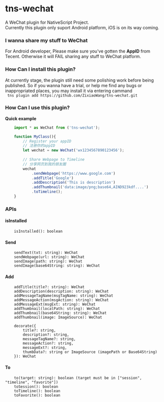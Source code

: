 # tns-wechat
A WeChat plugin for NativeScript Project.  
Currently this plugin only suport Android platform, iOS is on its way coming.

### I wanna share my stuff to WeChat
For Android developer, Please make sure you've gotten the **AppID** from Tecent.
Otherwise it will FAIL sharing any stuff to WeChat platform.

### How Can I install this plugin?
At currently stage, the plugin still need some polishing work before being published. So if you wanna have a trial, or help me find any bugs or inappropriated places, you may install it via entering cammand  
``` tns plugin add https://github.com/ZixiaoWang/tns-wechat.git```

### How Can I use this plugin?
**Quick example**
```javascript
    import * as WeChat from ('tns-wechat');

    function MyClass(){
        // Register your appID
        // 注册你的appID
        let wechat = new WeChat('wx1234567890123456');
        
        // Share Webpage to Timeline
        // 分享网页到我的朋友圈
        wechat
            .sendWebpage('https://www.google.com')
            .addTitle('Google')
            .addDescription('This is description')
            .addThumbnail('data:image/png;base64,AIND923kdf....')
            .toTimeline();      
    }
```

### APIs
#### isInstalled
```
    isInstalled(): boolean
```
#### Send
```
    sendText(txt: string): WeChat    
    sendWebpage(url: string): WeChat    
    sendImage(path: string): WeChat  
    sendImage(base64String: string): WeChat
```
#### Add
```
    addTitle(title?: string): WeChat
    addDescription(description: string): WeChat
    addMessageTagName(msgTagName: string): WeChat
    addMessageAction(msgAction: string): WeChat
    addMessageExt(msgExt: string): WeChat
    addThumbnail(localPath: string): WeChat
    addThumbnail(base64String: string): WeChat
    addThumbnail(image: ImageSource): WeChat

    decorate({
        title?: string,
        description?: string,
        messageTagName?: string,
        messageAction?: string,
        messageExt?: string,
        thumbData?: string or ImageSource (imagePath or Base64String)
    }): WeChat
```
#### To
```
    to(target: string): boolean (target must be in ["session", "timeline", "favorite"])
    toSession(): boolean
    toTimeline(): boolean
    toFavorite(): boolean
```
